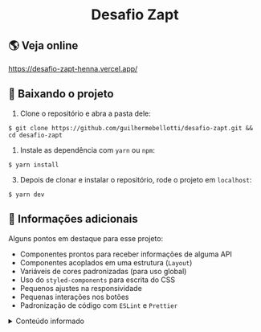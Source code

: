 <center><h1>Desafio Zapt</h1></center>

## 🌎 Veja online

https://desafio-zapt-henna.vercel.app/

## 🤘 Baixando o projeto

1. Clone o repositório e abra a pasta dele:

```shell
$ git clone https://github.com/guilhermebellotti/desafio-zapt.git && cd desafio-zapt
```

1. Instale as dependência com `yarn` ou `npm`:

```shell
$ yarn install
```

3. Depois de clonar e instalar o repositório, rode o projeto em `localhost`:

```shell
$ yarn dev
```

## 🥳 Informações adicionais

Alguns pontos em destaque para esse projeto:

- Componentes prontos para receber informações de alguma API
- Componentes acoplados em uma estrutura (`Layout`)
- Variáveis de cores padronizadas (para uso global)
- Uso do `styled-components` para escrita do CSS
- Pequenos ajustes na responsividade
- Pequenas interações nos botões
- Padronização de código com `ESLint` e `Prettier`

<details>
<summary>Conteúdo informado</summary>

## Desafio Zapt

> Repositório onde tem o desafio para o processo seletivo da Zapt.

## Introdução

A ideia é que você aprenda, se divirta e mostre o seu melhor nesse exercício.

## Exercício

Segue [um link para o Figma](https://www.figma.com/file/MYVq6CfqgFkEAhcFcNmvGy/Public-File?node-id=0%3A1), onde terão 3 pequenas seções para serem feitas.

Vocês podem escolher **1, 2 ou 3** para fazer, lembrando que aqui **Qualidade é melhor que Quantidade!**

## Requisitos - o que será analisado?

- Escrita (HTML, CSS e JavaScript) e suas boas práticas
- Organização e qualidade de código
- Estrutura do projeto e escalabilidade
- Commits organizados e bem escritos

## Como deve ser feito?

- Você pode utilizar qualquer tecnologia que se sentir confortável
- Você pode utilizar qualquer plugin se achar necessário (no dia-a-dia a gente não reinventa roda, aqui também não precisa)
- Você pode entregar cada componente como uma página separada
- Você pode entregar todos os componentes numa mesma página
- Você precisa deixar claro todos os passos para rodar o projeto
- Enfim, nos surpreenda!

## O que usamos por aqui?

Caso você tenha interesse em se aproximar da nossa Stack, usamos:

- Typescript em basicamente tudo
- React e styled-components para construção das nossas interfaces
- ESLint, Prettier e Jest para garantir padronização e qualidade de código

## Como entregar o teste?

1. Crie um fork deste projeto
2. Faça as devidas modificações
3. Envie um PR para esse repositório

## Dúvidas?

Qualquer dúvida, não deixe de nos enviar um email em admin@zapt.com.br ou wj@zapt.com.br.

</details>
